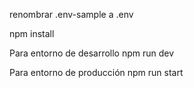 renombrar .env-sample a .env

npm install


Para entorno de desarrollo
npm run dev

Para entorno de producción
npm run start